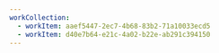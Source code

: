 ```yaml
---
workCollection:
  - workItem: aaef5447-2ec7-4b68-83b2-71a10033ecd5
  - workItem: d40e7b64-e21c-4a02-b22e-ab291c394150
---
```


